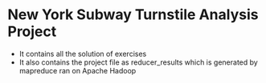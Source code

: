 # New York Subway Turnstile Analysis Project
- It contains all the solution of exercises
- It also contains the project file as reducer_results which is generated by mapreduce ran on Apache Hadoop

